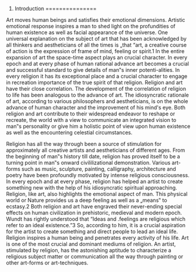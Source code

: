 1. Introduction
===============

Art moves human beings and satisfies their emotional dimensions.
Artistic emotional response inspires a man to shed light on the
profundities of human existence as well as facial appearance of the
universe. One universal explanation on the subject of art that has been
acknowledged by all thinkers and aestheticians of all the times is „that
“art, a creative course of action is the expression of frame of mind,
feeling or spirit.1 In the entire expansion of art the space-time aspect
plays an crucial character. In every epoch and at every phase of human
rational advance art becomes a crucial and successful standard to give
details of man‟s inner potenti-alities. In every religion it has its
exceptional place and a crucial character to engage in recreation
importance of the true spirit of that religion. Religion and art have
their close correlation. The development of the correlation of religion
to life has been analogous to the advance of art. The idiosyncratic
rationale of art, according to various philosophers and aestheticians,
is on the whole advance of human character and the improvement of his
mind's eye. Both religion and art contribute to their widespread
endeavor to reshape or recreate, the world with a view to communicate an
integrated vision to man‟s personality or give him a holistic point of
view upon human existence as well as the encountering celestial
circumstances.

Religion has all the way through been a source of stimulation for
approximately all creative artists and aestheticians of different ages.
From the beginning of man‟s history till date, religion has proved
itself to be a turning point in man‟s onward civililizational
demonstration. Various art-forms such as music, sculpture, painting,
calligraphy, architecture and poetry have been profoundly motivated by
intense religious consciousness. In every epoch and at every phase,
religion has helped an artist to create something new with the help of
his idiosyncratic spiritual approaching. Religion, like art, also
highlights the emotional aspect of man. This physical world or Nature
provides us a deep feeling as well as a „means‟ to ecstasy.2 Both
religion and art have engraved their never-ending special effects on
human civilization in prehistoric, medieval and modern epoch. Wundt has
rightly understood that “Ideas and .feelings are religious which refer
to an ideal existence.”3 So, according to him, it is a crucial
aspiration for the artist to create something and direct people to lead
an ideal life. Religion inspires a human being and penetrates every
activity of his life. Art is one of the most crucial and dominant
mediums of religion. An artist, stimulated by religion, has the
astonishing aptitude to characterize a religious subject matter or
communication all the way through painting or other art-forms or
art-techniques.



